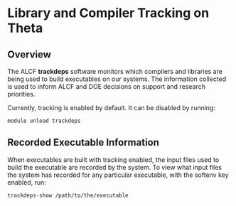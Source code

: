 # Library and Compiler Tracking on Theta

## Overview
The ALCF **trackdeps** software monitors which compilers and libraries are being used to build executables on our systems.  The information collected is used to inform ALCF and DOE decisions on support and research priorities.

Currently, tracking is enabled by default.  It can be disabled by running:

```
module unload trackdeps
```

## Recorded Executable Information
When executables are built with tracking enabled, the input files used to build the executable are recorded by the system. To view what input files the system has recorded for any particular executable, with the softenv key enabled, run:

```
trackdeps-show /path/to/the/executable
```
